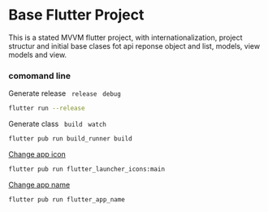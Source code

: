 # Base Flutter Project

This is a stated MVVM flutter project, with internationalization, project structur and initial base clases fot api reponse object and list, models, view models and view.

### comomand line 

Generate release ``` release``` ```  debug  ```
```bash
flutter run --release
``` 

Generate class ``` build``` ```  watch  ```
```bash
flutter pub run build_runner build 
``` 

[Change app icon](https://pub.dev/packages/flutter_launcher_icons)
```bash
flutter pub run flutter_launcher_icons:main
```

[Change app name](https://pub.dev/packages/flutter_app_name)
```bash
flutter pub run flutter_app_name
```
